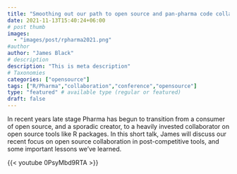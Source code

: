 ```yaml
---
title: "Smoothing out our path to open source and pan-pharma code collaboration"
date: 2021-11-13T15:40:24+06:00
# post thumb
images:
  - "images/post/rpharma2021.png"
#author
author: "James Black"
# description
description: "This is meta description"
# Taxonomies
categories: ["opensource"]
tags: ["R/Pharma","collaboration","conference","opensource"]
type: "featured" # available type (regular or featured)
draft: false
---
```


In recent years late stage Pharma has begun to transition from a consumer of open source, and a sporadic creator, to a heavily invested collaborator on open source tools like R packages. In this short talk, James will discuss our recent focus on open source collaboration in post-competitive tools, and some important lessons we’ve learned.

{{< youtube 0PsyMbd9RTA >}}